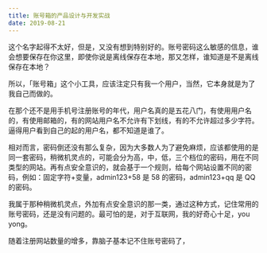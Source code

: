 ```yaml
---
title: 账号箱的产品设计与开发实战
date: 2019-08-21
---
```


这个名字起得不太好，但是，又没有想到特别好的。账号密码这么敏感的信息，谁会想要保存在你这里，即使你说是离线保存在本地，那又怎样，谁知道是不是离线保存在本地？

所以，「账号箱」这个小工具，应该注定只有我一个用户，当然，它本身就是为了我自己而做的。

在那个还不是用手机号注册账号的年代，用户名真的是五花八门，有使用用户名的，有使用邮箱的，有的网站用户名不允许有下划线，有的不允许超过多少字符。逼得用户看到自己的起的用户名，都不知道是谁了。

相对而言，密码倒还没有那么复杂，因为大多数人为了避免麻烦，应该都使用的是同一套密码，稍微机灵点的，可能会分为高，中，低，三个档位的密码，用在不同类型的网站。再有点安全意识的，就会基于一个规则，给每个网站设置不同的密码，例如：固定字符+变量，admin123+58 是 58 的密码，admin123+qq 是 QQ 的密码。

我属于那种稍微机灵点，外加有点安全意识的那一类，通过这种方式，记住常用的账号密码，还是没有问题的。最可怕的是，对于互联网，我的好奇心十足，you yong。

随着注册网站数量的增多，靠脑子基本记不住账号密码了，